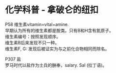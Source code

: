 # 化学科普 - 拿破仑的纽扣

P58 维生素vitamin=vital+amine.  
早期认为所有的维生素都是胺类。只有B和H含有氮原子。  
维生素编号：按照发现顺序。  
维生素B后来发现不只一种。  
维生素F, G: 发现后被证实为与之前化合物相同而除名。  
  
P307 盐  
罗马时代以盐作为士兵的酬奉，salary. Sal \(拉丁语\)。

